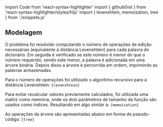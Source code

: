 import Code from 'react-syntax-highlighter'
import { githubGist } from 'react-syntax-highlighter/styles/hljs'
import { levenshtein, memoization, tree } from './snippets.js'

## Modelagem

O problema foi resolvido computando o número de operações de edição necessárias (equivalente
à distância Levenshtein) para cada palavra do dicionário. Em seguida é verificado se este
número é menor do que o número requerido, sendo este menor, a palavra é adicionada em uma árvore
binária.
Depois disso a árvore é percorrida em ordem, imprimindo as palavras armazenadas.

Para o número de operações foi utilizado o algorítimo recursivo para a distância Levenshtein:
<Code language="c" style={githubGist}>{levenshtein}</Code>

Para evitar recalcular valores previamente calculados, foi utilizada uma matriz como memória, onde
os dois parâmetros de tamanho da função são usados como índices. Resultando em algo similar a:
<Code language="c" style={githubGist}>{memoization}</Code>

As operações da árvore são apresentadas abaixo em forma de pseudo-código:
<Code language="c" style={githubGist}>{tree}</Code>
